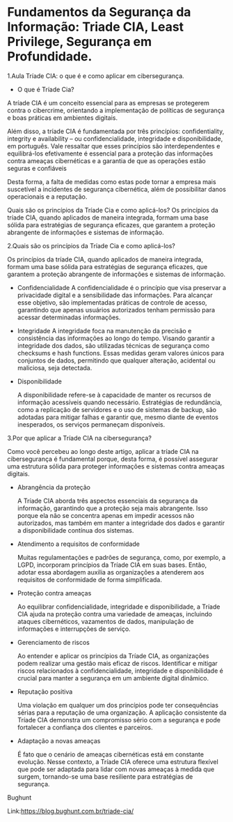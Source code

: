 # Fundamentos da Segurança da Informação: Triade CIA, Least Privilege, Segurança em Profundidade.

1.Aula Tríade CIA: o que é e como aplicar em cibersegurança.

- O que é Tríade Cia? </p>

A tríade CIA é um conceito essencial para as empresas se protegerem contra o cibercrime, orientando a implementação de políticas de segurança e boas práticas em ambientes digitais. </p>

Além disso, a tríade CIA é fundamentada por três princípios: confidentiality, integrity e availability – ou confidencialidade, integridade e disponibilidade, em português. Vale ressaltar que esses princípios são interdependentes e equilibrá-los efetivamente é essencial para a proteção das informações contra ameaças cibernéticas e a garantia de que as operações estão seguras e confiáveis  </p>

Desta forma, a falta de medidas como estas pode tornar a empresa mais  suscetível a incidentes de segurança cibernética, além de possibilitar danos operacionais e a reputação. </p>

Quais são os princípios da Tríade Cia e como aplicá-los?
Os princípios da tríade CIA, quando aplicados de maneira integrada, formam uma base sólida para estratégias de segurança eficazes, que garantem a proteção abrangente de informações e sistemas de informação.  </p>

2.Quais são os princípios da Tríade Cia e como aplicá-los? </p>

Os princípios da tríade CIA, quando aplicados de maneira integrada, formam uma base sólida para estratégias de segurança eficazes, que garantem a proteção abrangente de informações e sistemas de informação. </p>


- Confidencialidade
A confidencialidade é o princípio que visa preservar a privacidade digital e a sensibilidade das informações. Para alcançar esse objetivo, são implementadas práticas de controle de acesso, garantindo que apenas usuários autorizados tenham permissão para acessar determinadas informações. </p>

- Integridade
A integridade foca na manutenção da precisão e consistência das informações ao longo do tempo. Visando garantir a integridade dos dados, são utilizadas técnicas de segurança como checksums e hash functions. Essas medidas geram valores únicos para conjuntos de dados, permitindo que qualquer alteração, acidental ou maliciosa, seja detectada.

- Disponibilidade </p>
A disponibilidade refere-se à capacidade de manter os recursos de informação acessíveis quando necessário. Estratégias de redundância, como a replicação de servidores e o uso de sistemas de backup, são adotadas para mitigar falhas e garantir que, mesmo diante de eventos inesperados, os serviços permaneçam disponíveis.</p>

3.Por que aplicar a Tríade CIA na cibersegurança? </p>

Como você percebeu ao longo deste artigo, aplicar a tríade CIA na cibersegurança é fundamental porque, desta forma, é possível assegurar uma estrutura sólida para proteger informações e sistemas contra ameaças digitais.  </p>


- Abrangência da proteção </p>
A Tríade CIA aborda três aspectos essenciais da segurança da informação, garantindo que a proteção seja mais abrangente. Isso porque ela não se concentra apenas em impedir acessos não autorizados, mas também em manter a integridade dos dados e garantir a disponibilidade contínua dos sistemas. </p>

- Atendimento a requisitos de conformidade </p>
Muitas regulamentações e padrões de segurança, como, por exemplo, a LGPD, incorporam princípios da Tríade CIA em suas bases. Então, adotar essa abordagem auxilia as organizações a atenderem aos requisitos de conformidade de forma simplificada.</p>

- Proteção contra ameaças </p>
Ao equilibrar confidencialidade, integridade e disponibilidade, a Tríade CIA ajuda na proteção contra uma variedade de ameaças, incluindo ataques cibernéticos, vazamentos de dados, manipulação de informações e interrupções de serviço.

- Gerenciamento de riscos</p>
Ao entender e aplicar os princípios da Tríade CIA, as organizações podem realizar uma gestão mais eficaz de riscos. Identificar e mitigar riscos relacionados à confidencialidade, integridade e disponibilidade é crucial para manter a segurança em um ambiente digital dinâmico. </p>

- Reputação positiva </p>
Uma violação em qualquer um dos princípios pode ter consequências sérias para a reputação de uma organização. A aplicação consistente da Tríade CIA demonstra um compromisso sério com a segurança e pode fortalecer a confiança dos clientes e parceiros. </p>

- Adaptação a novas ameaças</p>
É fato que o cenário de ameaças cibernéticas está em constante evolução. Nesse contexto, a Tríade CIA oferece uma estrutura flexível que pode ser adaptada para lidar com novas ameaças à medida que surgem, tornando-se uma base resiliente para estratégias de segurança.</p>

Bughunt</p>
Link:https://blog.bughunt.com.br/triade-cia/